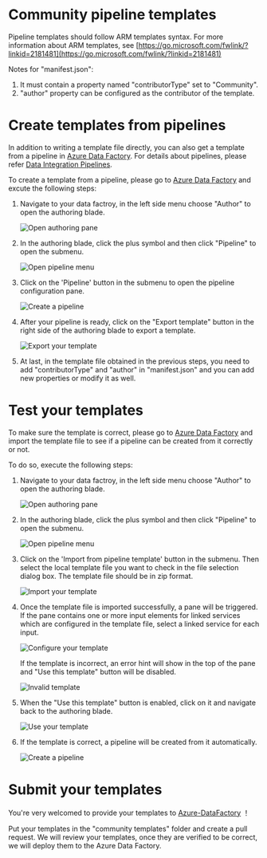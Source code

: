 # Community pipeline templates #

Pipeline templates should follow ARM templates syntax. For more information about ARM templates, see [https://go.microsoft.com/fwlink/?linkid=2181481](https://go.microsoft.com/fwlink/?linkid=2181481)

Notes for "manifest.json":
1. It must contain a property named "contributorType" set to "Community".
2. "author" property can be configured as the contributor of the template.

# Create templates from pipelines #

In addition to writing a template file directly, you can also get a template from a pipeline in [Azure Data Factory](https://adf.azure.com). 
For details about pipelines, please refer [Data Integration Pipelines](https://go.microsoft.com/fwlink/?linkid=2181927).  

To create a template from a pipeline, please go to [Azure Data Factory](https://adf.azure.com) and excute the following steps:

1. Navigate to your data factroy, in the left side menu choose "Author" to open the authoring blade.

   ![Open authoring pane](images/open-authoring-pane01.png?raw=true)

2. In the authoring blade, click the plus symbol and then click "Pipeline" to open the submenu.

   ![Open pipeline menu](images/open-authoring-pane03.png?raw=true)

3. Click on the 'Pipeline' button in the submenu to open the pipeline configuration pane.

   ![Create a pipeline](images/create-pipeline.png?raw=true)

4. After your pipeline is ready, click on the "Export template" button in the right side of the authoring blade to export a template.

    ![Export your template](images/export-template.png?raw=true)

5. At last, in the template file obtained in the previous steps, you need to add "contributorType" and "author" in "manifest.json" and you can add new properties or modify it as well.

# Test your templates #

To make sure the template is correct, please go to [Azure Data Factory](https://adf.azure.com) and import the template file to see if a pipeline can be created from it correctly or not.

To do so, execute the following steps: 

1. Navigate to your data factroy, in the left side menu choose "Author" to open the authoring blade.

   ![Open authoring pane](images/open-authoring-pane01.png?raw=true)

2. In the authoring blade, click the plus symbol and then click "Pipeline" to open the submenu.

   ![Open pipeline menu](images/open-authoring-pane02.png?raw=true)

3. Click on the 'Import from pipeline template' button in the submenu. Then select the local template file you want to check in the file selection dialog box. The template file should be in zip format.

   ![Import your template](images/import-local-templates.png?raw=true)


4. Once the template file is imported successfully, a pane will be triggered. If the pane contains one or more input elements for linked services which are configured in the template file, select a linked service for each input.

   ![Configure your template](images/use-template01.png?raw=true)

   If the template is incorrect, an error hint will show in the top of the pane and "Use this template" button will be disabled.

   ![Invalid template](images/invalid-template.png?raw=true)

5. When the "Use this template" button is enabled, click on it and navigate back to the authoring blade.

   ![Use your template](images/use-template02.png?raw=true)


6. If the template is correct, a pipeline will be created from it automatically.

   ![Create a pipeline](images/pipeline-from-template.png?raw=true)

# Submit your templates #

  You're very welcomed to provide your templates to [Azure-DataFactory](https://github.com/Azure/Azure-DataFactory) ！

  Put your templates in the "community templates" folder and create a pull request. We will review your templates, once they are verified to be correct, we will deploy them to the Azure Data Factory.